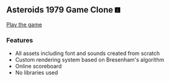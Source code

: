 ## Asteroids 1979 Game Clone <img src="img/icon.png" height="14" alt="icon">

[Play the game](https://programma-computer-foxpuycxjk.now.sh/asteroids/)

### Features

* All assets including font and sounds created from scratch
* Custom rendering system based on Bresenham's algorithm
* Online scoreboard
* No libraries used
